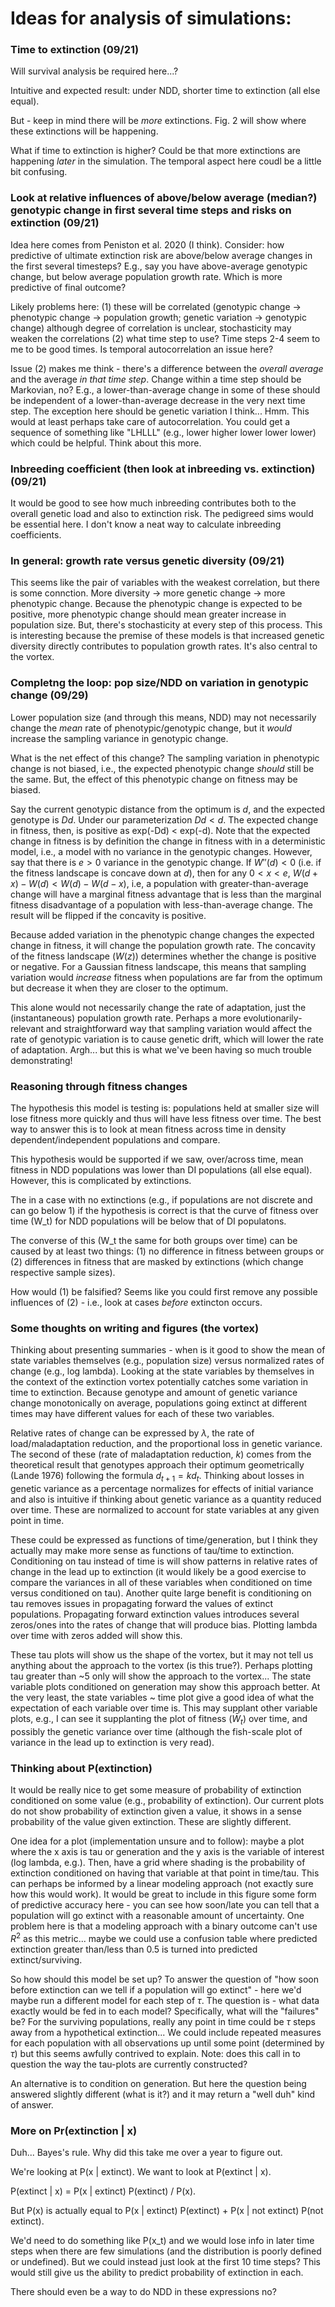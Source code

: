 # Ideas for analysis of simulations:

### Time to extinction (09/21)

Will survival analysis be required here...? 

Intuitive and expected result: under NDD, shorter time to extinction (all else equal).

But - keep in mind there will be *more* extinctions. Fig. 2 will show where these extinctions will be happening. 

What if time to extinction is higher? Could be that more extinctions are happening *later* in the simulation. The temporal aspect here coudl be a little bit confusing.

### Look at relative influences of above/below average (median?) genotypic change in first several time steps and risks on extinction (09/21)

Idea here comes from Peniston et al. 2020 (I think). Consider: how predictive of ultimate extinction risk are above/below average changes in the first several timesteps? E.g., say you have above-average genotypic change, but below average population growth rate. Which is more predictive of final outcome?

Likely problems here: (1) these will be correlated (genotypic change -> phenotypic change -> population growth; genetic variation -> genotypic change) although degree of correlation is unclear, stochasticity may weaken the correlations (2) what time step to use? Time steps 2-4 seem to me to be good times. Is temporal autocorrelation an issue here?

Issue (2) makes me think - there's a difference between the *overall average* and the average *in that time step*. Change within a time step should be Markovian, no? E.g., a lower-than-average change in some of these should be independent of a lower-than-average decrease in the very next time step. The exception here should be genetic variation I think... Hmm. This would at least perhaps take care of autocorrelation. You could get a sequence of something like "LHLLL" (e.g., lower higher lower lower lower) which could be helpful. Think about this more.

### Inbreeding coefficient (then look at inbreeding vs. extinction) (09/21)

It would be good to see how much inbreeding contributes both to the overall genetic load and also to extinction risk. The pedigreed sims would be essential here. I don't know a neat way to calculate inbreeding coefficients.

### In general: growth rate versus genetic diversity (09/21)

This seems like the pair of variables with the weakest correlation, but there is some connction. More diversity -> more genetic change -> more phenotypic change. Because the phenotypic change is expected to be positive, more phenotypic change should mean greater increase in population size. But, there's stochasticity at every step of this process. This is interesting because the premise of these models is that increased genetic diversity directly contributes to population growth rates. It's also central to the vortex.

### Completng the loop: pop size/NDD on variation in genotypic change (09/29)

Lower population size (and through this means, NDD) may not necessarily change the *mean* rate of phenotypic/genotypic change, but it *would* increase the sampling variance in genotypic change.

What is the net effect of this change? The sampling variation in phenotypic change is not biased, i.e., the expected phenotypic change *should* still be the same. But, the effect of this phenotypic change on fitness may be biased.

Say the current genotypic distance from the optimum is $d$, and the expected genotype is $Dd$. Under our parameterization $Dd < d$. The expected change in fitness, then, is positive as exp(-Dd) < exp(-d). Note that the expected change in fitness is by definition the change in fitness with in a deterministic model, i.e., a model with no variance in the genotypic changes. However, say that there is $e > 0$ variance in the genotypic change. If  $W''(d) < 0$ (i.e. if the fitness landscape is concave down at $d$), then for any $0 < x < e$, $W(d+x) - W(d) < W(d) - W(d-x)$, i.e, a population with greater-than-average change will have a marginal fitness advantage that is less than the marginal fitness disadvantage of a population with less-than-average change. The result will be flipped if the concavity is positive.

Because added variation in the phenotypic change changes the expected change in fitness, it will change the population growth rate. The concavity of the fitness landscape ($W(z)$) determines whether the change is positive or negative. For a Gaussian fitness landscape, this means that sampling variation would *increase* fitness when populations are far from the optimum but decrease it when they are closer to the optimum. 

This alone would not necessarily change the rate of adaptation, just the (instantaneous) population growth rate. Perhaps a more evolutionarily-relevant and straightforward way that sampling variation would affect the rate of genotypic variation is to cause genetic drift, which will lower the rate of adaptation. Argh... but this is what we've been having so much trouble demonstrating!

### Reasoning through fitness changes

The hypothesis this model is testing is: populations held at smaller size will lose fitness more quickly and thus will have less fitness over time. The best way to answer this is to look at mean fitness across time in density dependent/independent populations and compare.

This hypothesis would be supported if we saw, over/across time, mean fitness in NDD populations was lower than DI populations (all else equal). However, this is complicated by extinctions.

The in a case with no extinctions (e.g., if populations are not discrete and can go below 1) if the hypothesis is correct is that the curve of fitness over time (W_t) for NDD populations will be below that of DI populatons. 

The converse of this (W_t the same for both groups over time) can be caused by at least two things: (1) no difference in fitness between groups or (2) differences in fitness that are masked by extinctions (which change respective sample sizes).

How would (1) be falsified? Seems like you could first remove any possible influences of (2) - i.e., look at cases *before* extincton occurs. 

### Some thoughts on writing and figures (the vortex)

Thinking about presenting summaries - when is it good to show the mean of state variables themselves (e.g., population size) versus normalized rates of change (e.g., log lambda). Looking at the state variables by themselves in the context of the extinction vortex potentially catches some variation in time to extinction. Because genotype and amount of genetic variance change monotonically on average, populations going extinct at different times may have different values for each of these two variables. 

Relative rates of change can be expressed by $\lambda$, the rate of load/maladaptation reduction, and the proportional loss in genetic variance. The second of these (rate of maladaptation reduction, $k$) comes from the theoretical result that genotypes approach their optimum geometrically (Lande 1976) following the formula $d_{t+1} = k d_t$. Thinking about losses in genetic variance as a percentage normalizes for effects of initial variance and also is intuitive if thinking about genetic variance as a quantity reduced over time. These are normalized to account for state variables at any given point in time.

These could be expressed as functions of time/generation, but I think they actually may make more sense as functions of tau/time to extinction. Conditioning on tau instead of time is will show patterns in relative rates of change in the lead up to extinction (it would likely be a good exercise to compare the variances in all of these variables when conditioned on time versus conditioned on tau). Another quite large benefit is conditioning on tau removes issues in propagating forward the values of extinct populations. Propagating forward extinction values introduces several zeros/ones into the rates of change that will produce bias. Plotting lambda over time with zeros added will show this.

These tau plots will show us the shape of the vortex, but it may not tell us anything about the approach to the vortex (is this true?). Perhaps plotting tau greater than ~5 only will show the approach to the vortex... The state variable plots conditioned on generation may show this approach better. At the very least, the state variables ~ time plot give a good idea of what the expectation of each variable over time is. This may supplant other variable plots, e.g., I can see it supplanting the plot of fitness ($\bar{W}_t$) over time, and possibly the genetic variance over time (although the fish-scale plot of variance in the lead up to extinction is very read).

### Thinking about P(extinction)

It would be really nice to get some measure of probability of extinction conditioned on some value (e.g., probability of extinction). Our current plots do not show probability of extinction given a value, it shows in a sense probability of the value given extinction. These are slightly different. 

One idea for a plot (implementation unsure and to follow): maybe a plot where the x axis is tau or generation and the y axis is the variable of interest (log lambda, e.g.). Then, have a grid where shading is the probability of extinction conditioned on having that variable at that point in time/tau. This can perhaps be informed by a linear modeling approach (not exactly sure how this would work). It would be great to include in this figure some form of predictive accuracy here - you can see how soon/late you can tell that a population will go extinct with a reasonable amount of uncertainty. One problem here is that a modeling approach with a binary outcome can't use $R^2$ as this metric... maybe we could use a confusion table where predicted extinction greater than/less than 0.5 is turned into predicted extinct/surviving.

So how should this model be set up? To answer the question of "how soon before extinction can we tell if a population will go extinct" - here we'd maybe run a different model for each step of $\tau$. The question is - what data exactly would be fed in to each model? Specifically, what will the "failures" be? For the surviving populations, really any point in time could be $\tau$ steps away from a hypothetical extinction... We could include repeated measures for each population with all observations up until some point (determined by $\tau$) but this seems awfully contrived to explain. Note: does this call in to question the way the tau-plots are currently constructed?

An alternative is to condition on generation. But here the question being answered slightly different (what is it?) and it may return a "well duh" kind of answer. 

### More on Pr(extinction | x)

Duh... Bayes's rule. Why did this take me over a year to figure out.

We're looking at P(x | extinct). We want to look at P(extinct | x).

P(extinct | x) = P(x | extinct) P(extinct) / P(x).

But P(x) is actually equal to P(x | extinct) P(extinct) + P(x | not extinct) P(not extinct).

We'd need to do something like P(x_t) and we would lose info in later time steps when there are few simulations (and the distribution is poorly defined or undefined). But we could instead just look at the first 10 time steps? This would still give us the ability to predict probability of extinction in each.

There should even be a way to do NDD in these expressions no?


